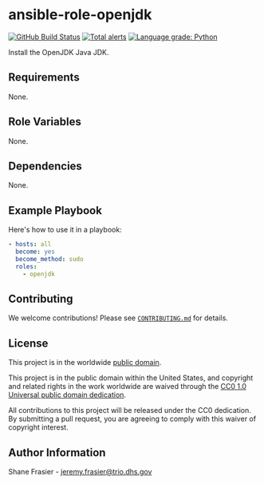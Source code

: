 # ansible-role-openjdk #

[![GitHub Build Status](https://github.com/cisagov/ansible-role-openjdk/workflows/build/badge.svg)](https://github.com/cisagov/ansible-role-openjdk/actions)
[![Total alerts](https://img.shields.io/lgtm/alerts/g/cisagov/ansible-role-openjdk.svg?logo=lgtm&logoWidth=18)](https://lgtm.com/projects/g/cisagov/ansible-role-openjdk/alerts/)
[![Language grade: Python](https://img.shields.io/lgtm/grade/python/g/cisagov/ansible-role-openjdk.svg?logo=lgtm&logoWidth=18)](https://lgtm.com/projects/g/cisagov/ansible-role-openjdk/context:python)

Install the OpenJDK Java JDK.

## Requirements ##

None.

## Role Variables ##

None.

## Dependencies ##

None.

## Example Playbook ##

Here's how to use it in a playbook:

```yaml
- hosts: all
  become: yes
  become_method: sudo
  roles:
    - openjdk
```

## Contributing ##

We welcome contributions!  Please see [`CONTRIBUTING.md`](CONTRIBUTING.md) for
details.

## License ##

This project is in the worldwide [public domain](LICENSE).

This project is in the public domain within the United States, and
copyright and related rights in the work worldwide are waived through
the [CC0 1.0 Universal public domain
dedication](https://creativecommons.org/publicdomain/zero/1.0/).

All contributions to this project will be released under the CC0
dedication. By submitting a pull request, you are agreeing to comply
with this waiver of copyright interest.

## Author Information ##

Shane Frasier - <jeremy.frasier@trio.dhs.gov>
